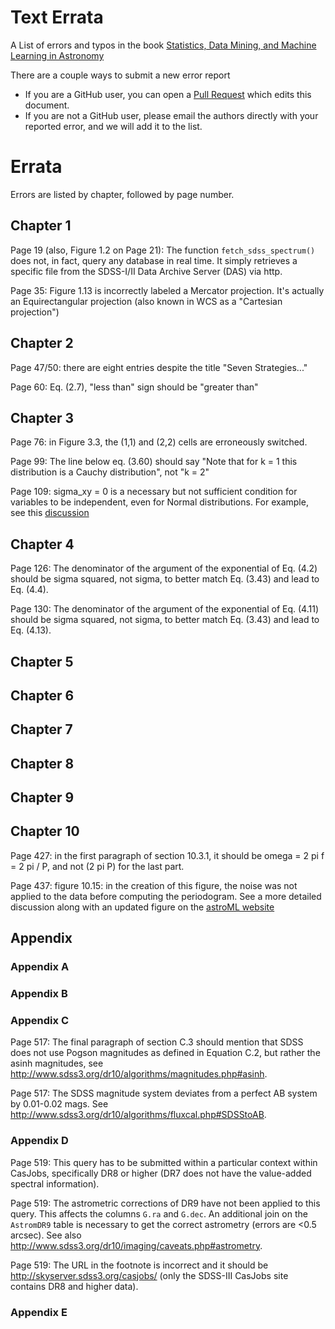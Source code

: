 # Text Errata

A List of errors and typos in the book
[Statistics, Data Mining, and Machine Learning in Astronomy](http://press.princeton.edu/titles/10159.html)

There are a couple ways to submit a new error report

- If you are a GitHub user, you can open a [Pull Request](https://help.github.com/articles/using-pull-requests) which edits this document.
- If you are not a GitHub user, please email the authors directly with your reported error, and we will add it to the list.


# Errata

Errors are listed by chapter, followed by page number.

## Chapter 1

Page 19 (also, Figure 1.2 on Page 21): The function `fetch_sdss_spectrum()`
does not, in fact, query any database in real time.  It simply retrieves a
specific file from the SDSS-I/II Data Archive Server (DAS) via http.

Page 35: Figure 1.13 is incorrectly labeled a Mercator projection.  It's actually an Equirectangular projection (also known in WCS as a "Cartesian projection")

## Chapter 2

Page 47/50: there are eight entries despite the title "Seven Strategies..."

Page 60: Eq. (2.7), "less than" sign should be "greater than"

## Chapter 3

Page 76: in Figure 3.3, the (1,1) and (2,2) cells are erroneously switched.

Page 99: The line below eq. (3.60) should say "Note that for k = 1 this distribution is a Cauchy distribution", not "k = 2"

Page 109: sigma_xy = 0 is a necessary but not sufficient condition for variables to be independent, even for Normal distributions.  For example, see this [discussion](http://en.wikipedia.org/wiki/Normally_distributed_and_uncorrelated_does_not_imply_independent)

## Chapter 4

Page 126: The denominator of the argument of the exponential of Eq. (4.2) should be sigma squared, not sigma, to better match Eq. (3.43) and lead to Eq. (4.4).

Page 130: The denominator of the argument of the exponential of Eq. (4.11) should be sigma squared, not sigma, to better match Eq. (3.43) and lead to Eq. (4.13).


## Chapter 5



## Chapter 6



## Chapter 7



## Chapter 8



## Chapter 9



## Chapter 10

Page 427: in the first paragraph of section 10.3.1, it should be
         omega = 2 pi f = 2 pi / P, and not (2 pi P) for the last part.

Page 437: figure 10.15: in the creation of this figure, the noise was not applied
to the data before computing the periodogram.  See a more detailed discussion along
with an updated figure on the
[astroML website](http://www.astroml.org/book_figures/chapter10/fig_LS_sg_comparison.html)



## Appendix

### Appendix A

### Appendix B

### Appendix C

Page 517:  The final paragraph of section C.3 should mention that SDSS does not
use Pogson magnitudes as defined in Equation C.2, but rather the asinh
magnitudes, see http://www.sdss3.org/dr10/algorithms/magnitudes.php#asinh.

Page 517: The SDSS magnitude system deviates from a perfect AB system by 0.01-0.02 mags. 
See http://www.sdss3.org/dr10/algorithms/fluxcal.php#SDSStoAB.

### Appendix D

Page 519: This query has to be submitted within a particular context within CasJobs, 
specifically DR8 or higher (DR7 does not have the value-added spectral information).

Page 519: The astrometric corrections of DR9 have not been applied to this query.
This affects the columns `G.ra` and `G.dec`. An additional join on the
`AstromDR9` table is necessary to get the correct astrometry (errors are <0.5 arcsec). 
See also http://www.sdss3.org/dr10/imaging/caveats.php#astrometry.

Page 519: The URL in the footnote is incorrect and it should be
http://skyserver.sdss3.org/casjobs/ (only the SDSS-III CasJobs site contains DR8 and higher
data).


### Appendix E
